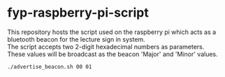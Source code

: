 # fyp-raspberry-pi-script
This repository hosts the script used on the raspberry pi which acts as a bluetooth beacon for the lecture sign in system.  
The script accepts two 2-digit hexadecimal numbers as parameters.  
These values will be broadcast as the beacon 'Major' and 'Minor' values.

```
./advertise_beacon.sh 00 01
```
